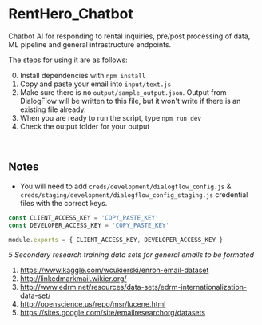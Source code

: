 # RentHero_Chatbot
Chatbot AI for responding to rental inquiries, pre/post processing of data, ML pipeline and general infrastructure endpoints.

The steps for using it are as follows:

0. Install dependencies with `npm install`
1. Copy and paste your email into `input/text.js`
2. Make sure there is no `output/sample_output.json`. Output from DialogFlow will be written to this file, but it won't write if there is an existing file already.
3. When you are ready to run the script, type `npm run dev`
4. Check the output folder for your output

<br />

## Notes
- You will need to add `creds/development/dialogflow_config.js` & `creds/staging/development/dialogflow_config_staging.js` credential files with the correct keys.
```javascript
const CLIENT_ACCESS_KEY = 'COPY_PASTE_KEY'
const DEVELOPER_ACCESS_KEY = 'COPY_PASTE_KEY'

module.exports = { CLIENT_ACCESS_KEY, DEVELOPER_ACCESS_KEY }
```

*5 Secondary research training data sets for general emails to be formated*
1. https://www.kaggle.com/wcukierski/enron-email-dataset
2. http://linkedmarkmail.wikier.org/
3. http://www.edrm.net/resources/data-sets/edrm-internationalization-data-set/
4. http://openscience.us/repo/msr/lucene.html
5. https://sites.google.com/site/emailresearchorg/datasets 
